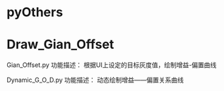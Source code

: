 # pyOthers

# Draw_Gian_Offset
Gian_Offset.py 功能描述：
根据UI上设定的目标灰度值，绘制增益-偏置曲线

Dynamic_G_O_D.py 功能描述：
动态绘制增益——偏置关系曲线